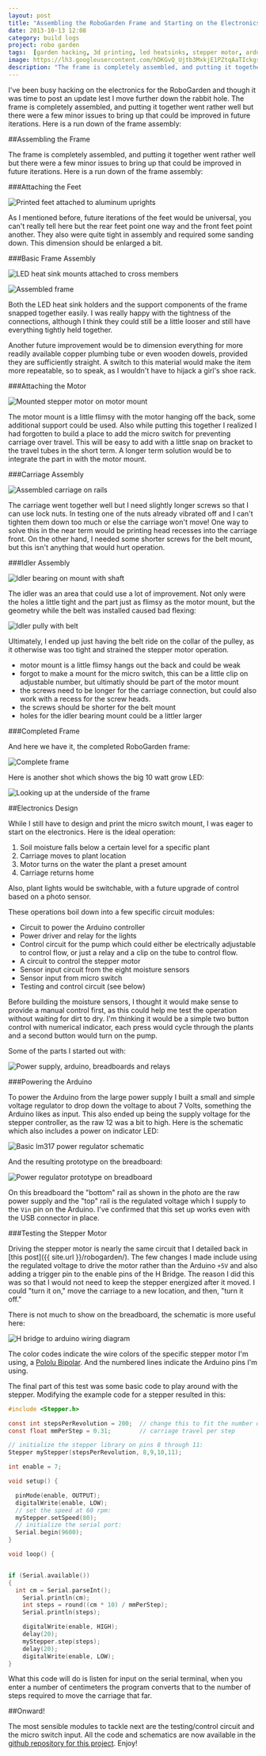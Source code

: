 ```yaml
---
layout: post
title: "Assembling the RoboGarden Frame and Starting on the Electronics"
date: 2013-10-13 12:08
category: build logs
project: robo garden
tags:  [garden hacking, 3d printing, led heatsinks, stepper motor, arduino]
image: https://lh3.googleusercontent.com/hDKGvQ_Ujtb3MxkjE1PZtqAaTIckgsWYEXaa8K846JU=w1118-h549-no
description: "The frame is completely assembled, and putting it together went rather well but there were a few minor issues to bring up that could be improved in future iterations."
---
```

I've been busy hacking on the electronics for the RoboGarden and though it was time to post an update lest I move further down the rabbit hole. The frame is completely assembled, and putting it together went rather well but there were a few minor issues to bring up that could be improved in future iterations. Here is a run down of the frame assembly:

##Assembling the Frame

The frame is completely assembled, and putting it together went rather well but there were a few minor issues to bring up that could be improved in future iterations. Here is a run down of the frame assembly:

###Attaching the Feet

![Printed feet attached to aluminum uprights](https://lh4.googleusercontent.com/-12LdMufsG6Y/UlWIHBeVhrI/AAAAAAAAIws/X3PmK7bjbx4/w534-h712-no/IMG_1653.JPG)

As I mentioned before, future iterations of the feet would be universal, you can't really tell here but the rear feet point one way and the front feet point another. They also were quite tight in assembly and required some sanding down. This dimension should be enlarged a bit.

###Basic Frame Assembly

![LED heat sink mounts attached to cross members](https://lh6.googleusercontent.com/-5AecY_ACxI4/UlWIKFCbJlI/AAAAAAAAIws/oQbzfMwvyjg/w534-h712-no/IMG_1654.JPG)

![Assembled frame](https://lh5.googleusercontent.com/-VqCmS-H50GA/UlWIRHWOKdI/AAAAAAAAIws/UPueYK3DNQY/w534-h712-no/IMG_1656.JPG)

Both the LED heat sink holders and the support components of the frame snapped together easily. I was really happy with the tightness of the connections, although I think they could still be a little looser and still have everything tightly held together.

Another future improvement would be to dimension everything for more readily available copper plumbing tube or even wooden dowels, provided they are sufficiently straight. A switch to this material would make the item more repeatable, so to speak, as I wouldn't have to hijack a girl's shoe rack.

###Attaching the Motor

![Mounted stepper motor on motor mount](https://lh3.googleusercontent.com/-5hvLj-iSwx0/UlWIUBCETdI/AAAAAAAAIws/05SJe16tf6k/w534-h712-no/IMG_1657.JPG)

The motor mount is a little flimsy with the motor hanging off the back, some additional support could be used. Also while putting this together I realized I had forgotten to build a place to add the micro switch for preventing carriage over travel. This will be easy to add with a little snap on bracket to the travel tubes in the short term. A longer term solution would be to integrate the part in with the motor mount.

###Carriage Assembly

![Assembled carriage on rails](https://lh5.googleusercontent.com/-cSP3kIKYgGg/UlWIXV_JXFI/AAAAAAAAIws/EQ5oUTleLN4/w534-h712-no/IMG_1658.JPG)

The carriage went together well but I need slightly longer screws so that I can use lock nuts. In testing one of the nuts already vibrated off and I can't tighten them down too much or else the carriage won't move! One way to solve this in the near term would be printing head recesses into the carriage front. On the other hand, I needed some shorter screws for the belt mount, but this isn't anything that would hurt operation.

###Idler Assembly

![Idler bearing on mount with shaft](https://lh5.googleusercontent.com/-vcXp8rz06Uo/UlWIedcVPQI/AAAAAAAAIws/IrJF6T5SCJM/w534-h712-no/IMG_1660.JPG)

The idler was an area that could use a lot of improvement. Not only were the holes a little tight and the part just as flimsy as the motor mount, but the geometry while the belt was installed caused bad flexing:

![Idler pully with belt](https://lh3.googleusercontent.com/-KAN1EHQZJOE/UlWIlFjMPpI/AAAAAAAAIws/jgqg9ssvo1o/w949-h712-no/IMG_1662.JPG)

Ultimately, I ended up just having the belt ride on the collar of the pulley, as it otherwise was too tight and strained the stepper motor operation.

- motor mount is a little flimsy hangs out the back and could be weak
- forgot to make a mount for the micro switch, this can be a little clip on adjustable number, but ultimatly should be part of the motor mount
- the screws need to be longer for the carriage connection, but could also work with a recess for the screw heads.
- the screws should be shorter for the belt mount
- holes for the idler bearing mount could be a littler larger

###Completed Frame

And here we have it, the completed RoboGarden frame:

![Complete frame](https://lh6.googleusercontent.com/-mRv7b_ZcqMc/UlWIrUuWAoI/AAAAAAAAIws/Sr2SPWueKLc/w949-h712-no/IMG_1664.JPG)

Here is another shot which shows the big 10 watt grow LED:

![Looking up at the underside of the frame](https://lh3.googleusercontent.com/-UejBppCf4hk/UlWIu3gF87I/AAAAAAAAIws/U20BNqHW0PA/w534-h712-no/IMG_1665.JPG)

##Electronics Design

While I still have to design and print the micro switch mount, I was eager to start on the electronics. Here is the ideal operation:

1. Soil moisture falls below a certain level for a specific plant
2. Carriage moves to plant location
3. Motor turns on the water the plant a preset amount
4. Carriage returns home

Also, plant lights would be switchable, with a future upgrade of control based on a photo sensor.

These operations boil down into a few specific circuit modules:

- Circuit to power the Arduino controller
- Power driver and relay for the lights
- Control circuit for the pump which could either be electrically adjustable to control flow, or just a relay and a clip on the tube to control flow.
- A circuit to control the stepper motor
- Sensor input circuit from the eight moisture sensors
- Sensor input from micro switch
- Testing and control circuit (see below)

Before building the moisture sensors, I thought it would make sense to provide a manual control first, as this could help me test the operation without waiting for dirt to dry. I'm thinking it would be a simple two button control with numerical indicator, each press would cycle through the plants and a second button would turn on the pump.

Some of the parts I started out with:

![Power supply, arduino, breadboards and relays](https://lh3.googleusercontent.com/jlszbDGZf1uaLAV7RMDb1pOYEySvFRtszDPRlJDRQq0=w1009-h712-no)

###Powering the Arduino

To power the Arduino from the large power supply I built a small and simple voltage regulator to drop down the voltage to about 7 Volts, something the Arduino likes as input. This also ended up being the supply voltage for the stepper controller, as the raw 12 was a bit to high. Here is the schematic which also includes a power on indicator LED:

![Basic lm317 power regulator schematic](https://lh6.googleusercontent.com/-n2X-Z3UhIcA/UlsKzxzscdI/AAAAAAAAI2I/X7SNT6Iqw0Y/w314-h310-no/power-supply.png)

And the resulting prototype on the breadboard:

![Power regulator prototype on breadboard](https://lh5.googleusercontent.com/-YYZp2jk1cTg/UlgUMekGsiI/AAAAAAAAIzE/ep4nxLvvO2Q/w534-h712-no/IMG_1668.JPG)

On this breadboard the "bottom" rail as shown in the photo are the raw power supply and the "top" rail is the regulated voltage which I supply to the `Vin` pin on the Arduino. I've confirmed that this set up works even with the USB connector in place.

###Testing the Stepper Motor

Driving the stepper motor is nearly the same circuit that I detailed back in [this post]({{ site.url }}/robogarden/). The few changes I made include using the regulated voltage to drive the motor rather than the Arduino `+5V` and also adding a trigger pin to the enable pins of the H Bridge. The reason I did this was so that I would not need to keep the stepper energized after it moved. I could "turn it on," move the carriage to a new location, and then, "turn it off."

There is not much to show on the breadboard, the schematic is more useful here:

![H bridge to arduino wiring diagram](https://lh3.googleusercontent.com/-GD1ItqhPRFo/UlsPpsWfL7I/AAAAAAAAI2g/3jYbHnOj81s/w435-h452-no/stepper-h-bridge.png)

The color codes indicate the wire colors of the specific stepper motor I'm using, a [Pololu Bipolar](http://www.pololu.com/catalog/product/1206). And the numbered lines indicate the Arduino pins I'm using.

The final part of this test was some basic code to play around with the stepper. Modifying the example code for a stepper resulted in this:

```c
#include <Stepper.h>

const int stepsPerRevolution = 200;  // change this to fit the number of steps per revolution
const float mmPerStep = 0.31;        // carriage travel per step

// initialize the stepper library on pins 8 through 11:
Stepper myStepper(stepsPerRevolution, 8,9,10,11);

int enable = 7;

void setup() {

  pinMode(enable, OUTPUT);
  digitalWrite(enable, LOW);
  // set the speed at 60 rpm:
  myStepper.setSpeed(80);
  // initialize the serial port:
  Serial.begin(9600);
}

void loop() {


if (Serial.available())
{
  int cm = Serial.parseInt();
    Serial.println(cm);
    int steps = round((cm * 10) / mmPerStep);
    Serial.println(steps);

    digitalWrite(enable, HIGH);
    delay(20);
    myStepper.step(steps);
    delay(20);
    digitalWrite(enable, LOW);
}
```

What this code will do is listen for input on the serial terminal, when you enter a number of centimeters the program converts that to the number of steps required to move the carriage that far.

##Onward!

The most sensible modules to tackle next are the testing/control circuit and the micro switch input. All the code and schematics are now available in the [github repository for this project](https://github.com/neverstopbuilding/robo-garden). Enjoy!
